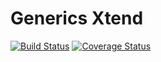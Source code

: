 # Generics Xtend

[![Build Status](https://travis-ci.org/algo2-unsam/eg-generics-xtend.svg?branch=master)](https://travis-ci.org/algo2-unsam/eg-generics-xtend) [![Coverage Status](https://coveralls.io/repos/github/algo2-unsam/eg-generics-xtend/badge.svg?branch=master)](https://coveralls.io/github/algo2-unsam/eg-generics-xtend?branch=master)
